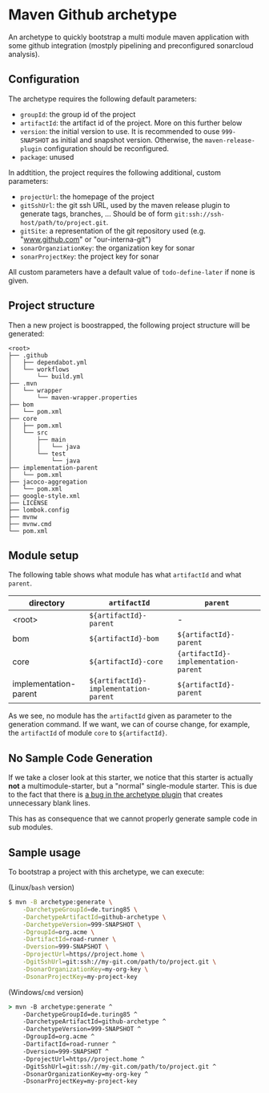# Maven Github archetype

An archetype to quickly bootstrap a multi module maven application with some github integration (mostply pipelining and preconfigured sonarcloud analysis).

## Configuration

The archetype requires the following default parameters:
- `groupId`: the group id of the project
- `artifactId`: the artifact id of the project. More on this further below
- `version`: the initial version to use. It is recommended to ouse `999-SNAPSHOT` as initial and snapshot version. Otherwise, the `maven-release-plugin` configuration should be reconfigured.
- `package`: unused

In addtition, the project requires the following additional, custom parameters:
- `projectUrl`: the homepage of the project
- `gitSshUrl`: the git ssh URL, used by the maven release plugin to generate tags, branches, ... Should be of form `git:ssh://ssh-host/path/to/project.git`.
- `gitSite`: a representation of the git repository used (e.g. "www.github.com" or "our-interna-git")
- `sonarOrganziationKey`: the organization key for sonar
- `sonarProjectKey`: the project key for sonar

All custom parameters have a default value of `todo-define-later` if none is given.

## Project structure
Then a new project is boostrapped, the following project structure will be generated:

    <root>
    ├── .github
    │   ├── dependabot.yml
    │   └── workflows
    │       └── build.yml
    ├── .mvn
    │   └── wrapper
    │       └── maven-wrapper.properties
    ├── bom
    │   └── pom.xml
    ├── core
    │   ├── pom.xml
    │   └── src
    │       ├── main
    │       │   └── java
    │       └── test
    │           └── java
    ├── implementation-parent
    │   └── pom.xml
    ├── jacoco-aggregation
    │   └── pom.xml
    ├── google-style.xml
    ├── LICENSE
    ├── lombok.config
    ├── mvnw
    ├── mvnw.cmd
    └── pom.xml

## Module setup

The following table shows what module has what `artifactId` and what `parent`. 

| directory             | `artifactId`                          | `parent`                             |
|-----------------------|---------------------------------------|--------------------------------------|
| \<root\>              | `${artifactId}-parent`                | -                                    |
| bom                   | `${artifactId}-bom`                   | `${artifactId}-parent`               |
| core                  | `${artifactId}-core`                  | `{artifactId}-implementation-parent` |
| implementation-parent | `${artifactId}-implementation-parent` | `${artifactId}-parent`               |

As we see, no module has the `artifactId` given as parameter to the generation command. If we want, we can of course change, for example, the `artifactId` of module `core` to `${artifactId}`.

## No Sample Code Generation
If we take a closer look at this starter, we notice that this starter is actually **not** a multimodule-starter, but a "normal" single-module starter. This is due to the fact that there is [a bug in the archetype plugin][archetype-bug] that creates unnecessary blank lines.

This has as consequence that we cannot properly generate sample code in sub modules.

## Sample usage

To bootstrap a project with this archetype, we can execute:

(Linux/`bash` version)
```bash
$ mvn -B archetype:generate \
    -DarchetypeGroupId=de.turing85 \
    -DarchetypeArtifactId=github-archetype \
    -DarchetypeVersion=999-SNAPSHOT \
    -DgroupId=org.acme \
    -DartifactId=road-runner \
    -Dversion=999-SNAPSHOT \
    -DprojectUrl=https//project.home \
    -DgitSshUrl=git:ssh://my-git.com/path/to/project.git \
    -DsonarOrganizationKey=my-org-key \
    -DsonarProjectKey=my-project-key
```

(Windows/`cmd` version)
```cmd
> mvn -B archetype:generate ^
    -DarchetypeGroupId=de.turing85 ^
    -DarchetypeArtifactId=github-archetype ^
    -DarchetypeVersion=999-SNAPSHOT ^
    -DgroupId=org.acme ^
    -DartifactId=road-runner ^
    -Dversion=999-SNAPSHOT ^
    -DprojectUrl=https//project.home ^
    -DgitSshUrl=git:ssh://my-git.com/path/to/project.git ^
    -DsonarOrganizationKey=my-org-key ^
    -DsonarProjectKey=my-project-key
```

[archetype-bug]: https://issues.apache.org/jira/browse/ARCHETYPE-587